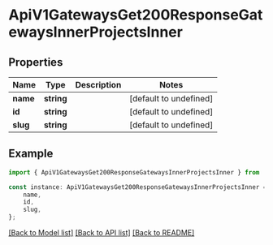 # ApiV1GatewaysGet200ResponseGatewaysInnerProjectsInner


## Properties

Name | Type | Description | Notes
------------ | ------------- | ------------- | -------------
**name** | **string** |  | [default to undefined]
**id** | **string** |  | [default to undefined]
**slug** | **string** |  | [default to undefined]

## Example

```typescript
import { ApiV1GatewaysGet200ResponseGatewaysInnerProjectsInner } from './api';

const instance: ApiV1GatewaysGet200ResponseGatewaysInnerProjectsInner = {
    name,
    id,
    slug,
};
```

[[Back to Model list]](../README.md#documentation-for-models) [[Back to API list]](../README.md#documentation-for-api-endpoints) [[Back to README]](../README.md)
